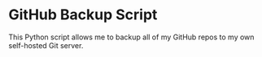 # GitHub Backup Script

This Python script allows me to backup all of my GitHub repos to my own self-hosted Git server.

